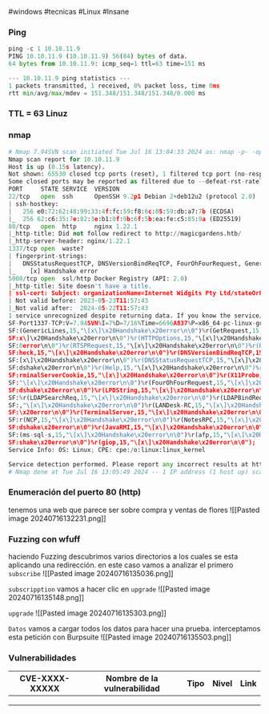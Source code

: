 #windows #tecnicas #Linux #Insane
### Ping

```python
ping -c 1 10.10.11.9
PING 10.10.11.9 (10.10.11.9) 56(84) bytes of data.
64 bytes from 10.10.11.9: icmp_seq=1 ttl=63 time=151 ms

--- 10.10.11.9 ping statistics ---
1 packets transmitted, 1 received, 0% packet loss, time 0ms
rtt min/avg/max/mdev = 151.348/151.348/151.348/0.000 ms
```

### TTL = 63 Linuz

### nmap

```python
# Nmap 7.94SVN scan initiated Tue Jul 16 13:04:33 2024 as: nmap -p- -open -sCV --min-rate 5000 -n -Pn -oN Scan 10.10.11.9
Nmap scan report for 10.10.11.9
Host is up (0.15s latency).
Not shown: 65530 closed tcp ports (reset), 1 filtered tcp port (no-response)
Some closed ports may be reported as filtered due to --defeat-rst-ratelimit
PORT     STATE SERVICE  VERSION
22/tcp   open  ssh      OpenSSH 9.2p1 Debian 2+deb12u2 (protocol 2.0)
| ssh-hostkey: 
|   256 e0:72:62:48:99:33:4f:fc:59:f8:6c:05:59:db:a7:7b (ECDSA)
|_  256 62:c6:35:7e:82:3e:b1:0f:9b:6f:5b:ea:fe:c5:85:9a (ED25519)
80/tcp   open  http     nginx 1.22.1
|_http-title: Did not follow redirect to http://magicgardens.htb/
|_http-server-header: nginx/1.22.1
1337/tcp open  waste?
| fingerprint-strings: 
|   DNSStatusRequestTCP, DNSVersionBindReqTCP, FourOhFourRequest, GenericLines, GetRequest, HTTPOptions, Help, JavaRMI, LANDesk-RC, LDAPBindReq, LDAPSearchReq, LPDString, NCP, NotesRPC, RPCCheck, RTSPRequest, TerminalServer, TerminalServerCookie, X11Probe, afp, giop, ms-sql-s: 
|_    [x] Handshake error
5000/tcp open  ssl/http Docker Registry (API: 2.0)
|_http-title: Site doesn't have a title.
| ssl-cert: Subject: organizationName=Internet Widgits Pty Ltd/stateOrProvinceName=Some-State/countryName=AU
| Not valid before: 2023-05-23T11:57:43
|_Not valid after:  2024-05-22T11:57:43
1 service unrecognized despite returning data. If you know the service/version, please submit the following fingerprint at https://nmap.org/cgi-bin/submit.cgi?new-service :
SF-Port1337-TCP:V=7.94SVN%I=7%D=7/16%Time=6696A837%P=x86_64-pc-linux-gnu%r
SF:(GenericLines,15,"\[x\]\x20Handshake\x20error\n\0")%r(GetRequest,15,"\[
SF:x\]\x20Handshake\x20error\n\0")%r(HTTPOptions,15,"\[x\]\x20Handshake\x2
SF:0error\n\0")%r(RTSPRequest,15,"\[x\]\x20Handshake\x20error\n\0")%r(RPCC
SF:heck,15,"\[x\]\x20Handshake\x20error\n\0")%r(DNSVersionBindReqTCP,15,"\
SF:[x\]\x20Handshake\x20error\n\0")%r(DNSStatusRequestTCP,15,"\[x\]\x20Han
SF:dshake\x20error\n\0")%r(Help,15,"\[x\]\x20Handshake\x20error\n\0")%r(Te
SF:rminalServerCookie,15,"\[x\]\x20Handshake\x20error\n\0")%r(X11Probe,15,
SF:"\[x\]\x20Handshake\x20error\n\0")%r(FourOhFourRequest,15,"\[x\]\x20Han
SF:dshake\x20error\n\0")%r(LPDString,15,"\[x\]\x20Handshake\x20error\n\0")
SF:%r(LDAPSearchReq,15,"\[x\]\x20Handshake\x20error\n\0")%r(LDAPBindReq,15
SF:,"\[x\]\x20Handshake\x20error\n\0")%r(LANDesk-RC,15,"\[x\]\x20Handshake
SF:\x20error\n\0")%r(TerminalServer,15,"\[x\]\x20Handshake\x20error\n\0")%
SF:r(NCP,15,"\[x\]\x20Handshake\x20error\n\0")%r(NotesRPC,15,"\[x\]\x20Han
SF:dshake\x20error\n\0")%r(JavaRMI,15,"\[x\]\x20Handshake\x20error\n\0")%r
SF:(ms-sql-s,15,"\[x\]\x20Handshake\x20error\n\0")%r(afp,15,"\[x\]\x20Hand
SF:shake\x20error\n\0")%r(giop,15,"\[x\]\x20Handshake\x20error\n\0");
Service Info: OS: Linux; CPE: cpe:/o:linux:linux_kernel

Service detection performed. Please report any incorrect results at https://nmap.org/submit/ .
# Nmap done at Tue Jul 16 13:05:49 2024 -- 1 IP address (1 host up) scanned in 75.85 seconds
```

### Enumeración del puerto 80 (http)
tenemos una web que parece ser sobre compra y ventas de flores
![[Pasted image 20240716132231.png]]

### Fuzzing con wfuff
haciendo Fuzzing descubrimos varios directorios a los cuales se esta aplicando una redirección. en este caso vamos a analizar el primero `subscribe`
![[Pasted image 20240716135036.png]]

`subscripption`
vamos a hacer clic en `upgrade` 
![[Pasted image 20240716135148.png]]

`upgrade`
![[Pasted image 20240716135303.png]]

`Datos`
vamos a cargar todos los datos para hacer una prueba. interceptamos esta petición con Burpsuite
![[Pasted image 20240716135503.png]]









### Vulnerabilidades

| CVE-XXXX-XXXXX | Nombre de la vulnerabilidad | Tipo | Nivel | Link |
| -------------- | --------------------------- | ---- | ----- | ---- |
|                |                             |      |       |      |
|                |                             |      |       |      |
|                |                             |      |       |      |
